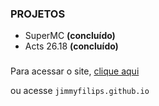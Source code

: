 ### PROJETOS
* SuperMC **(concluído)**
* Acts 26.18 **(concluído)**

###
Para acessar o site, [clique aqui](https://jimmyfilips.github.io/)

ou acesse <code>jimmyfilips.github.io</code>